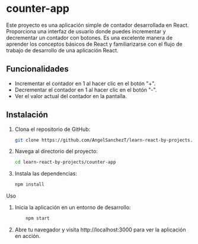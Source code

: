 # counter-app

Este proyecto es una aplicación simple de contador desarrollada en React. Proporciona una interfaz de usuario donde puedes incrementar y decrementar un contador con botones. Es una excelente manera de aprender los conceptos básicos de React y familiarizarse con el flujo de trabajo de desarrollo de una aplicación React.

## Funcionalidades

- Incrementar el contador en 1 al hacer clic en el botón "+".
- Decrementar el contador en 1 al hacer clic en el botón "-".
- Ver el valor actual del contador en la pantalla.

## Instalación

1. Clona el repositorio de GitHub:

   ```bash
   git clone https://github.com/AngelSanchezT/learn-react-by-projects.git
   ```

2. Navega al directorio del proyecto:
    ```bash
    cd learn-react-by-projects/counter-app
    ```

3. Instala las dependencias:

    ```bash
    npm install
    ```

Uso
1. Inicia la aplicación en un entorno de desarrollo:

    ```bash
        npm start
    ```

3. Abre tu navegador y visita http://localhost:3000 para ver la aplicación en acción.